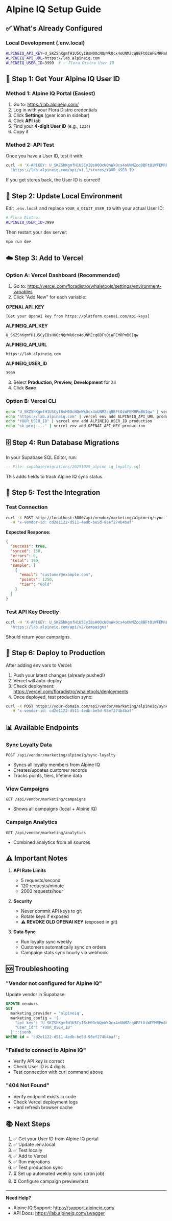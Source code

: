 # Alpine IQ Setup Guide

## ✅ What's Already Configured

### Local Development (.env.local)
```bash
ALPINEIQ_API_KEY=U_SKZShKgmfH1U5CyIBsH0OcNQnWkOcx4oUNMZcq8BFtOiWFEMRPmB6Iqw
ALPINEIQ_API_URL=https://lab.alpineiq.com
ALPINEIQ_USER_ID=3999  # ✅ Flora Distro User ID
```

## 🔑 Step 1: Get Your Alpine IQ User ID

### Method 1: Alpine IQ Portal (Easiest)
1. Go to: https://lab.alpineiq.com/
2. Log in with your Flora Distro credentials
3. Click **Settings** (gear icon in sidebar)
4. Click **API** tab
5. Find your **4-digit User ID** (e.g., `1234`)
6. Copy it

### Method 2: API Test
Once you have a User ID, test it with:
```bash
curl -H 'X-APIKEY: U_SKZShKgmfH1U5CyIBsH0OcNQnWkOcx4oUNMZcq8BFtOiWFEMRPmB6Iqw' \
  'https://lab.alpineiq.com/api/v1.1/stores/YOUR_USER_ID'
```

If you get stores back, the User ID is correct!

## 📝 Step 2: Update Local Environment

Edit `.env.local` and replace `YOUR_4_DIGIT_USER_ID` with your actual User ID:

```bash
# Flora Distro:
ALPINEIQ_USER_ID=3999
```

Then restart your dev server:
```bash
npm run dev
```

## ☁️ Step 3: Add to Vercel

### Option A: Vercel Dashboard (Recommended)
1. Go to: https://vercel.com/floradistro/whaletools/settings/environment-variables
2. Click "Add New" for each variable:

**OPENAI_API_KEY**
```
[Get your OpenAI key from https://platform.openai.com/api-keys]
```

**ALPINEIQ_API_KEY**
```
U_SKZShKgmfH1U5CyIBsH0OcNQnWkOcx4oUNMZcq8BFtOiWFEMRPmB6Iqw
```

**ALPINEIQ_API_URL**
```
https://lab.alpineiq.com
```

**ALPINEIQ_USER_ID**
```
3999
```

3. Select **Production, Preview, Development** for all
4. Click **Save**

### Option B: Vercel CLI
```bash
echo "U_SKZShKgmfH1U5CyIBsH0OcNQnWkOcx4oUNMZcq8BFtOiWFEMRPmB6Iqw" | vercel env add ALPINEIQ_API_KEY production
echo "https://lab.alpineiq.com" | vercel env add ALPINEIQ_API_URL production
echo "YOUR_USER_ID" | vercel env add ALPINEIQ_USER_ID production
echo "sk-proj-..." | vercel env add OPENAI_API_KEY production
```

## 🗄️ Step 4: Run Database Migrations

In your Supabase SQL Editor, run:
```sql
-- File: supabase/migrations/20251029_alpine_iq_loyalty.sql
```

This adds fields to track Alpine IQ sync status.

## 🧪 Step 5: Test the Integration

### Test Connection
```bash
curl -X POST http://localhost:3000/api/vendor/marketing/alpineiq/sync-loyalty \
  -H "x-vendor-id: cd2e1122-d511-4edb-be5d-98ef274b4baf"
```

**Expected Response:**
```json
{
  "success": true,
  "synced": 150,
  "errors": 0,
  "total": 150,
  "sample": [
    {
      "email": "customer@example.com",
      "points": 1250,
      "tier": "Gold"
    }
  ]
}
```

### Test API Key Directly
```bash
curl -H 'X-APIKEY: U_SKZShKgmfH1U5CyIBsH0OcNQnWkOcx4oUNMZcq8BFtOiWFEMRPmB6Iqw' \
  'https://lab.alpineiq.com/api/v2/campaigns'
```

Should return your campaigns.

## 🚀 Step 6: Deploy to Production

After adding env vars to Vercel:

1. Push your latest changes (already pushed!)
2. Vercel will auto-deploy
3. Check deployment: https://vercel.com/floradistro/whaletools/deployments
4. Once deployed, test production sync:

```bash
curl -X POST https://your-domain.com/api/vendor/marketing/alpineiq/sync-loyalty \
  -H "x-vendor-id: cd2e1122-d511-4edb-be5d-98ef274b4baf"
```

## 📊 Available Endpoints

### Sync Loyalty Data
`POST /api/vendor/marketing/alpineiq/sync-loyalty`
- Syncs all loyalty members from Alpine IQ
- Creates/updates customer records
- Tracks points, tiers, lifetime data

### View Campaigns
`GET /api/vendor/marketing/campaigns`
- Shows all campaigns (local + Alpine IQ)

### Campaign Analytics
`GET /api/vendor/marketing/analytics`
- Combined analytics from all sources

## ⚠️ Important Notes

1. **API Rate Limits**
   - 5 requests/second
   - 120 requests/minute
   - 2000 requests/hour

2. **Security**
   - Never commit API keys to git
   - Rotate keys if exposed
   - **⚠️ REVOKE OLD OPENAI KEY** (exposed in git)

3. **Data Sync**
   - Run loyalty sync weekly
   - Customers automatically sync on orders
   - Campaign stats sync hourly via webhook

## 🆘 Troubleshooting

### "Vendor not configured for Alpine IQ"
Update vendor in Supabase:
```sql
UPDATE vendors
SET 
  marketing_provider = 'alpineiq',
  marketing_config = '{
    "api_key": "U_SKZShKgmfH1U5CyIBsH0OcNQnWkOcx4oUNMZcq8BFtOiWFEMRPmB6Iqw",
    "user_id": "YOUR_USER_ID"
  }'::jsonb
WHERE id = 'cd2e1122-d511-4edb-be5d-98ef274b4baf';
```

### "Failed to connect to Alpine IQ"
- Verify API key is correct
- Check User ID is 4 digits
- Test connection with curl command above

### "404 Not Found"
- Verify endpoint exists in code
- Check Vercel deployment logs
- Hard refresh browser cache

## 📚 Next Steps

1. ✅ Get your User ID from Alpine IQ portal
2. ✅ Update .env.local
3. ✅ Test locally
4. ✅ Add to Vercel
5. ✅ Run migrations
6. ✅ Test production sync
7. ⏳ Set up automated weekly sync (cron job)
8. ⏳ Configure campaign preview/test

---

**Need Help?**
- Alpine IQ Support: https://support.alpineiq.com/
- API Docs: https://lab.alpineiq.com/swagger
